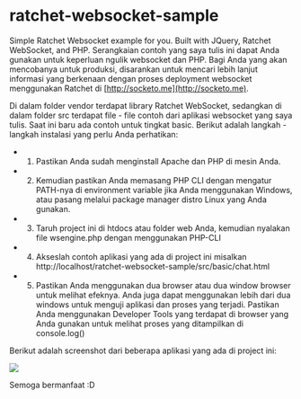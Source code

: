 # ratchet-websocket-sample

Simple Ratchet Websocket example for you. Built with JQuery, Ratchet WebSocket, and PHP. Serangkaian contoh yang saya tulis ini dapat Anda gunakan untuk keperluan ngulik websocket dan PHP. Bagi Anda yang akan mencobanya untuk produksi, disarankan untuk mencari lebih lanjut informasi yang berkenaan dengan proses deployment websocket menggunakan Ratchet di [http://socketo.me](http://socketo.me).

Di dalam folder vendor terdapat library Ratchet WebSocket, sedangkan di dalam folder src terdapat file - file contoh dari aplikasi websocket yang saya tulis. Saat ini baru ada contoh untuk tingkat basic. Berikut adalah langkah - langkah instalasi yang perlu Anda perhatikan:

* 1. Pastikan Anda sudah menginstall Apache dan PHP di mesin Anda.
* 2. Kemudian pastikan Anda memasang PHP CLI dengan mengatur PATH-nya di environment variable jika Anda menggunakan Windows, atau pasang melalui package manager distro Linux yang Anda gunakan.
* 3. Taruh project ini di htdocs atau folder web Anda, kemudian nyalakan file wsengine.php dengan menggunakan PHP-CLI
* 4. Akseslah contoh aplikasi yang ada di project ini misalkan http://localhost/ratchet-websocket-sample/src/basic/chat.html
* 5. Pastikan Anda menggunakan dua browser atau dua window browser untuk melihat efeknya. Anda juga dapat menggunakan lebih dari dua windows untuk menguji aplikasi dan proses yang terjadi. Pastikan Anda menggunakan Developer Tools yang terdapat di browser yang Anda gunakan untuk melihat proses yang ditampilkan di console.log()

Berikut adalah screenshot dari beberapa aplikasi yang ada di project ini:

![](http://dropbox.com)

Semoga bermanfaat :D